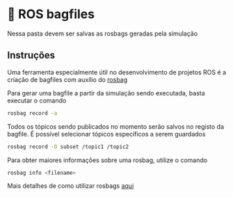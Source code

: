 # 🛄 ROS bagfiles

Nessa pasta devem ser salvas as rosbags geradas pela simulação

## Instruções

Uma ferramenta especialmente útil no desenvolvimento de projetos ROS é a criação de bagfiles com auxílio do [rosbag](http://wiki.ros.org/rosbag)

Para gerar uma bagfile a partir da simulação sendo executada, basta executar o comando

```sh
rosbag record -a
```

Todos os tópicos sendo publicados no momento serão salvos no registo da bagfile. É possível selecionar tópicos específicos a serem guardados

```sh
rosbag record -O subset /topic1 /topic2
```

Para obter maiores informações sobre uma rosbag, utilize o comando

```sh
rosbag info <filename>
```

Mais detalhes de como utilizar rosbags [aqui](http://wiki.ros.org/rosbag/Tutorials/Recording%20and%20playing%20back%20data)
